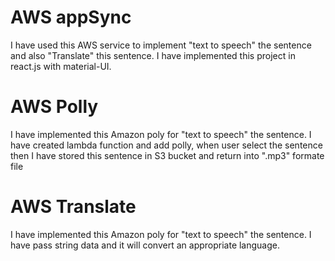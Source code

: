 # AWS appSync
I have used this AWS service to implement "text to speech" the sentence and also "Translate" this sentence. I have implemented this project in react.js with material-UI.

# AWS Polly
I have implemented this Amazon poly for "text to speech" the sentence. I have created lambda function and add polly, when user select the sentence then I have stored this sentence in S3 bucket and return into ".mp3" formate file

# AWS Translate
I have implemented this Amazon poly for "text to speech" the sentence. I have pass string data and it will convert an appropriate language.